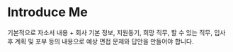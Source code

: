 # Introduce Me

기본적으로 자소서 내용 + 회사 기본 정보, 지원동기, 희망 직무, 할 수 있는 직무, 입사 후 계획 및 포부 등의 내용으로 예상 면접 문제와 답안을 만들어야 합니다.
